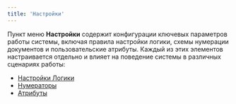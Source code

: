 ```yaml
---
title: 'Настройки'
---
```


Пункт меню **Настройки** содержит конфигурации ключевых параметров работы системы, включая правила настройки логики, 
схемы нумерации документов и пользовательские атрибуты. Каждый из этих элементов настраивается отдельно и влияет на 
поведение системы в различных сценариях работы:  

- [Настройки Логики](options.md)
- [Нумераторы](defaultnumerators.md)
- [Атрибуты](attributes.md)

